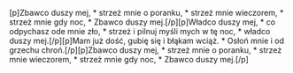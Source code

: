 [p]Zbawco duszy mej, * strzeż mnie o poranku, * strzeż mnie wieczorem, * strzeż mnie gdy noc, * Zbawco duszy mej.[/p][p]Władco duszy mej, * co odpychasz ode mnie zło, * strzeż i pilnuj myśli mych w tę noc, * władco duszy mej.[/p][p]Mam już dość, gubię się i błąkam wciąż. * Osłoń mnie i od grzechu chroń.[/p][p]Zbawco duszy mej, * strzeż mnie o poranku, * strzeż mnie wieczorem, * strzeż mnie gdy noc, * Zbawco duszy mej.[/p]
